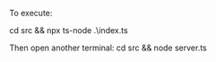 To execute:

cd src && npx ts-node .\index.ts

Then open another terminal:
cd src && node server.ts

